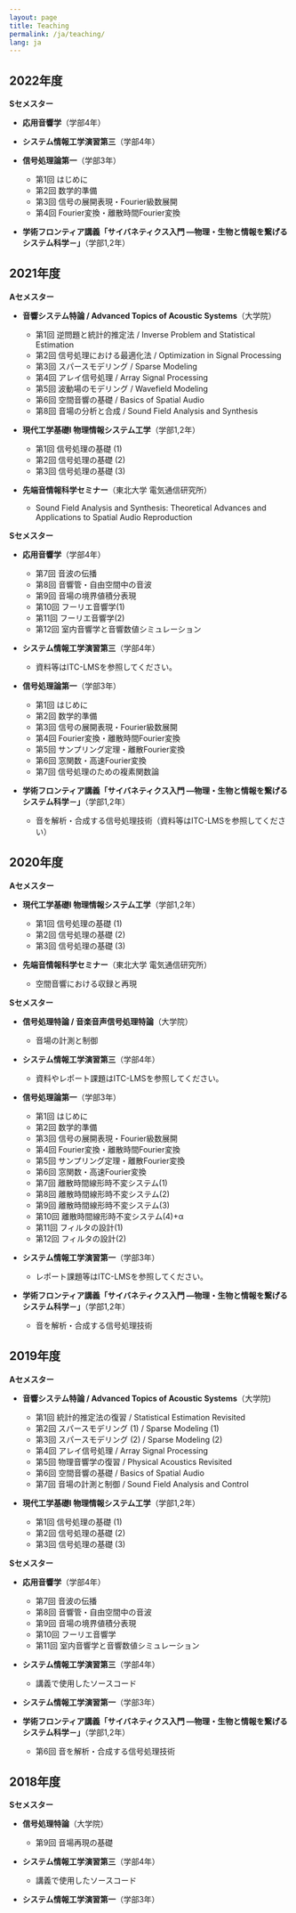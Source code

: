 ```yaml
---
layout: page
title: Teaching
permalink: /ja/teaching/
lang: ja
---
```


## 2022年度

**Sセメスター**

- **応用音響学**（学部4年）

- **システム情報工学演習第三**（学部4年）

- **信号処理論第一**（学部3年）
    - 第1回 はじめに [<i class="fas fa-file-powerpoint"></i>](http://sp.ipc.i.u-tokyo.ac.jp/~koyama/teaching/sigpro1_2022/sigpro1_day1.pdf)
    - 第2回 数学的準備 [<i class="fas fa-file-powerpoint"></i>](http://sp.ipc.i.u-tokyo.ac.jp/~koyama/teaching/sigpro1_2022/sigpro1_day2.pdf)
    - 第3回 信号の展開表現・Fourier級数展開 [<i class="fas fa-file-powerpoint"></i>](http://sp.ipc.i.u-tokyo.ac.jp/~koyama/teaching/sigpro1_2022/sigpro1_day3.pdf)
    - 第4回 Fourier変換・離散時間Fourier変換 [<i class="fas fa-file-powerpoint"></i>](http://sp.ipc.i.u-tokyo.ac.jp/~koyama/teaching/sigpro1_2022/sigpro1_day4.pdf)

- **学術フロンティア講義「サイバネティクス入門 ―物理・生物と情報を繋げるシステム科学－」**（学部1,2年）

## 2021年度

**Aセメスター**

- **音響システム特論 / Advanced Topics of Acoustic Systems**（大学院）
    - 第1回 逆問題と統計的推定法 / Inverse Problem and Statistical Estimation [<i class="fas fa-file-powerpoint"></i>](https://sp.ipc.i.u-tokyo.ac.jp/~koyama/teaching/adv_acoust_2021/adv_acoust_day1.pdf)
    - 第2回 信号処理における最適化法 / Optimization in Signal Processing [<i class="fas fa-file-powerpoint"></i>](https://sp.ipc.i.u-tokyo.ac.jp/~koyama/teaching/adv_acoust_2021/adv_acoust_day2.pdf)
    - 第3回 スパースモデリング / Sparse Modeling [<i class="fas fa-file-powerpoint"></i>](https://sp.ipc.i.u-tokyo.ac.jp/~koyama/teaching/adv_acoust_2021/adv_acoust_day3.pdf)
    - 第4回 アレイ信号処理 / Array Signal Processing [<i class="fas fa-file-powerpoint"></i>](https://sp.ipc.i.u-tokyo.ac.jp/~koyama/teaching/adv_acoust_2021/adv_acoust_day4.pdf)
    - 第5回 波動場のモデリング / Wavefield Modeling [<i class="fas fa-file-powerpoint"></i>](https://sp.ipc.i.u-tokyo.ac.jp/~koyama/teaching/adv_acoust_2021/adv_acoust_day5.pdf)
    - 第6回 空間音響の基礎 / Basics of Spatial Audio [<i class="fas fa-file-powerpoint"></i>](https://sp.ipc.i.u-tokyo.ac.jp/~koyama/teaching/adv_acoust_2021/adv_acoust_day6.pdf)
    - 第8回 音場の分析と合成 / Sound Field Analysis and Synthesis [<i class="fas fa-file-powerpoint"></i>](https://sp.ipc.i.u-tokyo.ac.jp/~koyama/teaching/adv_acoust_2021/adv_acoust_day8.pdf)

- **現代工学基礎I 物理情報システム工学**（学部1,2年）
    - 第1回 信号処理の基礎 (1) [<i class="fas fa-file-powerpoint"></i>](https://sp.ipc.i.u-tokyo.ac.jp/~koyama/teaching/modern_eng_2021/modern_eng_day1.pdf)
    - 第2回 信号処理の基礎 (2) [<i class="fas fa-file-powerpoint"></i>](https://sp.ipc.i.u-tokyo.ac.jp/~koyama/teaching/modern_eng_2021/modern_eng_day2.pdf)
    - 第3回 信号処理の基礎 (3) [<i class="fas fa-file-powerpoint"></i>](https://sp.ipc.i.u-tokyo.ac.jp/~koyama/teaching/modern_eng_2021/modern_eng_day3.pdf)

- **先端音情報科学セミナー**（東北大学 電気通信研究所）
    - Sound Field Analysis and Synthesis: Theoretical Advances and Applications to Spatial Audio Reproduction [<i class="fas fa-file-powerpoint"></i>](https://sp.ipc.i.u-tokyo.ac.jp/~koyama/teaching/tohoku_u/tohoku_u_koyama_2021.pdf)

**Sセメスター**

- **応用音響学**（学部4年）
    - 第7回 音波の伝播 [<i class="fas fa-file-powerpoint"></i>](https://sp.ipc.i.u-tokyo.ac.jp/~koyama/teaching/appl_acoust_2021/appl_acoust_day1.pdf)
    - 第8回 音響管・自由空間中の音波 [<i class="fas fa-file-powerpoint"></i>](https://sp.ipc.i.u-tokyo.ac.jp/~koyama/teaching/appl_acoust_2021/appl_acoust_day2.pdf)
    - 第9回 音場の境界値積分表現 [<i class="fas fa-file-powerpoint"></i>](https://sp.ipc.i.u-tokyo.ac.jp/~koyama/teaching/appl_acoust_2021/appl_acoust_day3.pdf)
    - 第10回 フーリエ音響学(1) [<i class="fas fa-file-powerpoint"></i>](https://sp.ipc.i.u-tokyo.ac.jp/~koyama/teaching/appl_acoust_2021/appl_acoust_day4.pdf)
    - 第11回 フーリエ音響学(2) [<i class="fas fa-file-powerpoint"></i>](https://sp.ipc.i.u-tokyo.ac.jp/~koyama/teaching/appl_acoust_2021/appl_acoust_day5.pdf)
    - 第12回 室内音響学と音響数値シミュレーション [<i class="fas fa-file-powerpoint"></i>](https://sp.ipc.i.u-tokyo.ac.jp/~koyama/teaching/appl_acoust_2021/appl_acoust_day6.pdf)

- **システム情報工学演習第三**（学部4年）
    - 資料等はITC-LMSを参照してください。

- **信号処理論第一**（学部3年）
    - 第1回 はじめに
    - 第2回 数学的準備
    - 第3回 信号の展開表現・Fourier級数展開
    - 第4回 Fourier変換・離散時間Fourier変換
    - 第5回 サンプリング定理・離散Fourier変換
    - 第6回 窓関数・高速Fourier変換
    - 第7回 信号処理のための複素関数論

- **学術フロンティア講義「サイバネティクス入門 ―物理・生物と情報を繋げるシステム科学－」**（学部1,2年）
    - 音を解析・合成する信号処理技術（資料等はITC-LMSを参照してください）

## 2020年度

 **Aセメスター**

- **現代工学基礎I 物理情報システム工学**（学部1,2年）
    - 第1回 信号処理の基礎 (1)
    - 第2回 信号処理の基礎 (2)
    - 第3回 信号処理の基礎 (3)

- **先端音情報科学セミナー**（東北大学 電気通信研究所）
    - 空間音響における収録と再現 

**Sセメスター**

- **信号処理特論 / 音楽音声信号処理特論**（大学院）
    - 音場の計測と制御

- **システム情報工学演習第三**（学部4年）
    - 資料やレポート課題はITC-LMSを参照してください。

- **信号処理論第一**（学部3年）
    - 第1回 はじめに
    - 第2回 数学的準備
    - 第3回 信号の展開表現・Fourier級数展開
    - 第4回 Fourier変換・離散時間Fourier変換
    - 第5回 サンプリング定理・離散Fourier変換
    - 第6回 窓関数・高速Fourier変換
    - 第7回 離散時間線形時不変システム(1)
    - 第8回 離散時間線形時不変システム(2)
    - 第9回 離散時間線形時不変システム(3)
    - 第10回 離散時間線形時不変システム(4)+α
    - 第11回 フィルタの設計(1)
    - 第12回 フィルタの設計(2)

- **システム情報工学演習第一**（学部3年）
    - レポート課題等はITC-LMSを参照してください。

- **学術フロンティア講義「サイバネティクス入門 ―物理・生物と情報を繋げるシステム科学－」**（学部1,2年）
    - 音を解析・合成する信号処理技術

## 2019年度

**Aセメスター**

- **音響システム特論 / Advanced Topics of Acoustic Systems**（大学院)
    - 第1回 統計的推定法の復習 / Statistical Estimation Revisited
    - 第2回 スパースモデリング (1) / Sparse Modeling (1)
    - 第3回 スパースモデリング (2) / Sparse Modeling (2)
    - 第4回 アレイ信号処理 / Array Signal Processing
    - 第5回 物理音響学の復習 / Physical Acoustics Revisited
    - 第6回 空間音響の基礎 / Basics of Spatial Audio
    - 第7回 音場の計測と制御 / Sound Field Analysis and Control

- **現代工学基礎I 物理情報システム工学**（学部1,2年）
    - 第1回 信号処理の基礎 (1)
    - 第2回 信号処理の基礎 (2)
    - 第3回 信号処理の基礎 (3)

**Sセメスター**

- **応用音響学**（学部4年）
    - 第7回 音波の伝播
    - 第8回 音響管・自由空間中の音波
    - 第9回 音場の境界値積分表現
    - 第10回 フーリエ音響学
    - 第11回 室内音響学と音響数値シミュレーション

- **システム情報工学演習第三**（学部4年）
    - 講義で使用したソースコード [<i class="fas fa-external-link-alt"></i>](https://github.com/sh01k/teaching)

- **システム情報工学演習第一**（学部3年）

- **学術フロンティア講義「サイバネティクス入門 ―物理・生物と情報を繋げるシステム科学－」**（学部1,2年）
    - 第6回 音を解析・合成する信号処理技術

## 2018年度

**Sセメスター**

- **信号処理特論**（大学院）
    - 第9回 音場再現の基礎

- **システム情報工学演習第三**（学部4年）
    - 講義で使用したソースコード [<i class="fas fa-external-link-alt"></i>](https://github.com/sh01k/teaching)

- **システム情報工学演習第一**（学部3年）

